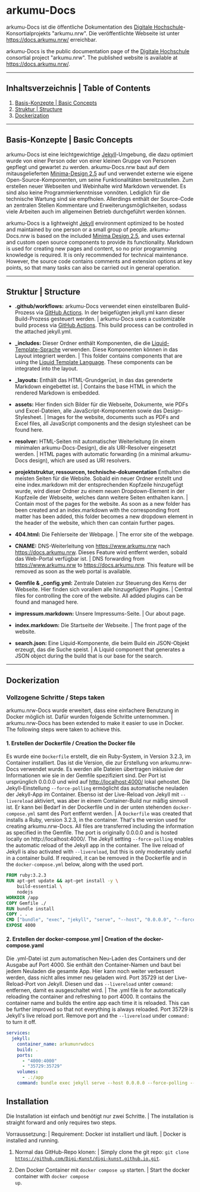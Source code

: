 # arkumu-Docs

arkumu-Docs ist die öffentliche Dokumentation des [Digitale Hochschule](https://www.dh.nrw/)-Konsortialprojekts "arkumu.nrw".
Die veröffentlichte Webseite ist unter <https://docs.arkumu.nrw/> erreichbar.

arkumu-Docs is the public documentation page of the [Digitale Hochschule](https://www.dh.nrw/) consortial project "arkumu.nrw".
The published website is available at <https://docs.arkumu.nrw/>.

----

## Inhaltsverzeichnis | Table of Contents

1. [Basis-Konzepte | Basic Concepts](#basis-konzepte--basic-concepts)
2. [Struktur | Structure](#struktur--structure)
3. [Dockerization](#dockerization)

----

## Basis-Konzepte | Basic Concepts

arkumu-Docs ist eine leichtgewichtige [Jekyll](https://jekyllrb.com/)-Umgebung, die dazu optimiert wurde von einer Person oder von einer kleinen Gruppe von Personen gepflegt und gewartet zu werden. arkumu-Docs.nrw baut auf dem mitausgelieferten [Minima-Design 2.5](https://github.com/jekyll/minima/blob/v2.5.0/README.md) auf und verwendet externe wie eigene Open-Source-Komponenten, um seine Funktionalitäten bereitzustellen. Zum erstellen neuer Webseiten und Webinhalte wird Markdown verwendet. Es sind also keine Programmierkenntnisse vonnöten. Lediglich für die technische Wartung sind sie empfholen. Allerdings enthält der Source-Code an zentralen Stellen Kommentare und Erweiterungsmöglichkeiten, sodass viele Arbeiten auch im allgemeinen Betrieb durchgeführt werden können.

arkumu-Docs is a lightweight [Jekyll](https://jekyllrb.com/) environment optimized to be hosted and maintained by one person or a small group of people. arkumu-Docs.nrw is based on the included [Minima Design 2.5](https://github.com/jekyll/minima/blob/v2.5.0/README.md), and uses external and custom open source components to provide its functionality. Markdown is used for creating new pages and content, so no prior programming knowledge is required. It is only recommended for technical maintenance. However, the source code contains comments and extension options at key points, so that many tasks can also be carried out in general operation.

----

## Struktur | Structure

* **.github/workflows:** arkumu-Docs verwendet einen einstellbaren Build-Prozess via [GitHub Actions](https://github.com/features/actions). In der beigefügten jekyll.yml kann dieser Build-Prozess gesteuert werden. | arkumu-Docs uses a customizable build process via [GitHub Actions](https://github.com/features/actions). This build process can be controlled in the attached jekyll.yml.

* **_includes:** Dieser Ordner enthält Komponenten, die die [Liquid-Template-Sprache](https://shopify.github.io/liquid/basics/introduction/) verwenden. Diese Komponenten können in das Layout integriert werden. | This folder contains components that are using the [Liquid Template Language](https://shopify.github.io/liquid/basics/introduction/). These components can be integrated into the layout.

* **_layouts:** Enthält das HTML-Grundgerüst, in das das gerenderte Markdown eingebettet ist. | Contains the base HTML in which the rendered Markdown is embedded.

* **assets:** Hier finden sich Bilder für die Webseite, Dokumente, wie PDFs und Excel-Dateien, alle JavaScript-Komponenten sowie das Design-Stylesheet. | Images for the website, documents such as PDFs and Excel files, all JavaScript components and the design stylesheet can be found here.

* **resolver:** HTML-Seiten mit automatischer Weiterleitung (in einem minimalen arkumu-Docs-Design), die als URI-Resolver eingesetzt werden. | HTML pages with automatic forwarding (in a minimal arkumu-Docs design), which are used as URI resolvers.

* **projektstruktur, ressourcen, technische-dokumentation** Enthalten die meisten Seiten für die Website. Sobald ein neuer Ordner erstellt und eine index.markdown mit der entsprechenden Kopfzeile hinzugefügt wurde, wird dieser Ordner zu einem neuen Dropdown-Element in der Kopfzeile der Webseite, welches dann weitere Seiten enthalten kann. | Contain most of the pages for the website. As soon as a new folder has been created and an index.markdown with the corresponding front matter has been added, this folder becomes a new dropdown element in the header of the website, which then can contain further pages.

* **404.html:** Die Fehlerseite der Webpage. | The error site of the webpage.

* **CNAME:** DNS-Weiterleitung von <https://www.arkumu.nrw> nach <https://docs.arkumu.nrw>. Dieses Feature wird entfernt werden, sobald das Web-Portal verfügbar ist. | DNS forwarding from <https://www.arkumu.nrw> to <https://docs.arkumu.nrw>. This feature will be removed as soon as the web portal is available.

* **Gemfile & _config.yml:** Zentrale Dateien zur Steuerung des Kerns der Webseite. Hier finden sich vorallem alle hinzugefügten Plugins. | Central files for controlling the core of the website. All added plugins can be found and managed here.

* **impressum.markdown:** Unsere Impressums-Seite. | Our about page.

* **index.markdown:** Die Startseite der Webseite. | The front page of the website.

* **search.json:** Eine Liquid-Komponente, die beim Build ein JSON-Objekt erzeugt, das die Suche speist. | A Liquid component that generates a JSON object during the build that is our base for the search.

----

## Dockerization

### Vollzogene Schritte / Steps taken

arkumu.nrw-Docs wurde erweitert, dass eine einfachere Benutzung in Docker möglich ist. Dafür wurden folgende Schritte unternommen. | arkumu.nrw-Docs has been extended to make it easier to use in Docker. The following steps were taken to achieve this.

#### 1. **Erstellen der Dockerfile / Creation the Docker file**  
Es wurde eine <code>Dockerfile</code> erstellt, die ein Ruby-System, in Version 3.2.3, im Container installiert. Das ist die Version, die zur Erstellung von arkumu.nrw-Docs verwendet wurde. Es werden alle Dateien übertragen inklusive der Informationen wie sie in der Gemfile spezifiziert sind. Der Port ist ursprünglich 0.0.0.0 und wird auf [http://localhost:4000/](http://localhost:4000/) lokal gehostet. Die Jekyll-Einstellung <code>--force-polling</code> ermöglicht das automatische neuladen der Jekyll-App im Container. Ebenso ist der Live-Reload von Jekyll mit <code>--livereload</code> aktiviert, was aber in einem Container-Build nur mäßig sinnvoll ist. Er kann bei Bedarf in der Dockerfile und in der unten stehenden <code>docker-compose.yml</code> samt des Port entfernt werden. | A <code>Dockerfile</code> was created that installs a Ruby, version 3.2.3, in the container. That's the version used for creating arkumu.nrw-Docs. All files are transferred including the information as specified in the Gemfile. The port is originally 0.0.0.0 and is hosted locally on http://localhost:4000/. The Jekyll setting <code>--force-polling</code> enables the automatic reload of the Jekyll app in the container. The live reload of Jekyll is also activated with <code>--livereload</code>, but this is only moderately useful in a container build. If required, it can be removed in the Dockerfile and in the <code>docker-compose.yml</code> below, along with the used port.

```dockerfile
FROM ruby:3.2.3
RUN apt-get update && apt-get install -y \
    build-essential \
    nodejs
WORKDIR /app
COPY Gemfile ./
RUN bundle install
COPY . .
CMD ["bundle", "exec", "jekyll", "serve", "--host", "0.0.0.0", "--force-polling", "--livereload" ]
EXPOSE 4000
```

#### 2. **Erstellen der docker-compose.yml | Creation of the docker-compose.yaml**

Die .yml-Datei ist zum automatischen Neu-Laden des Containers und der Ausgabe auf Port 4000. Sie enthält den Container-Namen und baut bei jedem Neuladen die gesamte App. Hier kann noch weiter verbessert werden, dass nicht alles immer neu geladen wird. Port 35729 ist der Live-Reload-Port von Jekyll. Diesen und das <code>--livereload</code> unter <code>command:</code> entfernen, damit es ausgeschaltet wird. |  The .yml file is for automatically reloading the container and refreshing to port 4000. It contains the container name and builds the entire app each time it is reloaded. This can be further improved so that not everything is always reloaded. Port 35729 is Jekyll's live reload port. Remove port and the <code>--livereload</code> under <code>command:</code> to turn it off.

```yml
services:
  jekyll:
    container_name: arkumunrwdocs
    build: .
    ports:
      - "4000:4000"
      - "35729:35729"
    volumes:
      - .:/app
    command: bundle exec jekyll serve --host 0.0.0.0 --force-polling --livereload
```

## Installation

Die Installation ist einfach und benötigt nur zwei Schritte. | The installation is straight forward and only requires two steps.

Vorraussetzung: | Requirement: Docker ist installiert und läuft. | Docker is installed and running. 

1. Normal das GitHub-Repo klonen: | Simply clone the git repo: <code>git clone https://github.com/Digi-Kunst/digi-kunst.github.io.git</code>.

2. Den Docker Container mit <code>docker compose up</code> starten. | Start the docker container with <code>docker compose up</code>.
